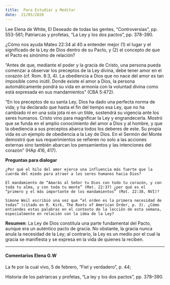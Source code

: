 ```yaml
---
title:  Para Estudiar y Meditar
date:  21/05/2020
---
```


Lee Elena de White, El Deseado de todas las gentes, “Controversias”, pp. 553-561; Patriarcas y profetas, “La Ley y los dos pactos”, pp. 378-390.

¿Cómo nos ayuda Mateo 22:34 al 40 a entender mejor (1) el lugar y el significado de la Ley de Dios dentro de su Pacto, y (2) el concepto de que el Pacto es sinónimo de relación?

“Antes de que, mediante el poder y la gracia de Cristo, una persona pueda comenzar a observar los preceptos de la Ley divina, debe tener amor en el corazón (cf. Rom. 8:3, 4). La obediencia a Dios que no nace del amor es tan imposible como inútil. Donde existe el amor a Dios, la persona automáticamente pondrá su vida en armonía con la voluntad divina como está expresada en sus mandamientos” (CBA 5:472).

“En los preceptos de su santa Ley, Dios ha dado una perfecta norma de vida; y ha declarado que hasta el fin del tiempo esa Ley, que no ha cambiado ni en una sola jota ni en un tilde, sostendrá su vigencia ante los seres humanos. Cristo vino para magnificar la Ley y engrandecerla. Mostró que se funda en el amplio conocimiento del amor a Dios y al hombre, y que la obediencia a sus preceptos abarca todos los deberes de este. Su propia vida es un ejemplo de obediencia a la Ley de Dios. En el Sermón del Monte demostró que sus requerimientos se refieren no solo a las acciones externas sino también abarcan los pensamientos y las intenciones del corazón” (HAp 416, 417).

**Preguntas para dialogar**

`¿Por qué el hilo del amor ejerce una influencia más fuerte que la cuerda del miedo para atraer a los seres humanos hacia Dios?`

`El mandamiento de “Amarás al Señor tu Dios con todo tu corazón, y con toda tu alma, y con toda tu mente” (Mat. 22:37) ¿por qué es el “primero y el más importante de los mandamientos” (Mat. 22:38, NVI)?`

`Simone Weil escribió una vez que “el orden es la primera necesidad de todas” (citado en R. Kirk, The Roots of American Order, p. 3). ¿Cómo entiendes estas palabras en el contexto de la lección de esta semana, especialmente en relación con la idea de la Ley?`

**Resumen**:  La Ley de Dios constituía una parte fundamental del Pacto, aunque era un auténtico pacto de gracia. No obstante, la gracia nunca anula la necesidad de la Ley; al contrario, la Ley es un medio por el cual la gracia se manifiesta y se expresa en la vida de quienes la reciben.

---

#### Comentarios Elena G.W

La fe por la cual vivo, 5 de febrero, “Fiel y verdadero”, p. 44;

Historia de los patriarcas y profetas, “La ley y los dos pactos”, pp. 378–390.